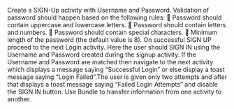 Create a SIGN-Up activity with Username and Password. Validation of password should happen based on the following rules:
 Password should contain uppercase and lowercase letters.
 Password should contain letters and numbers.
 Password should contain special characters.
 Minimum length of the password (the default value is 8).
On successful SIGN UP proceed to the next Login activity. Here the user should SIGN IN using the Username and Password created during the signup activity. If the Username and Password are matched then navigate to the next activity which displays a message saying “Successful Login” or else display a toast message saying “Login Failed”.The user is given only two attempts and after that displays a toast message saying “Failed Login Attempts” and disable the SIGN IN button. Use Bundle to transfer information from one activity to another.
